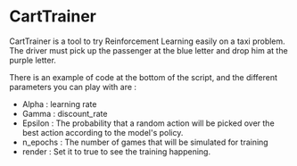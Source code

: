 # CartTrainer

CartTrainer is a tool to try Reinforcement Learning easily on a taxi problem. The driver must pick up the passenger at the blue letter and drop him at the purple letter.

There is an example of code at the bottom of the script, and the different parameters you can play with are :

* Alpha : learning rate
* Gamma : discount_rate
* Epsilon : The probability that a random action will be picked over the best action according to the model's policy.
* n_epochs : The number of games that will be simulated for training
* render : Set it to true to see the training happening.
